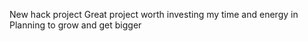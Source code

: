 New hack project
Great project worth investing my time and energy in
Planning to grow and get bigger
